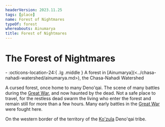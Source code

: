 ```yaml
---
headerVersion: 2023.11.25
tags: [place]
name: Forest of Nightmares
typeOf: forest
whereabouts: Ainumarya
title: Forest of Nightmares
---
```

# The Forest of Nightmares
<div class="grid cards ext-narrow-margin ext-one-column" markdown>
-    :octicons-location-24:{ .lg .middle } A forest in [Ainumarya](<../chasa-nahadi-watershed/ainumarya.md>), the Chasa-Nahadi Watershed  
</div>


A cursed forest, once home to many Deno'qai. The scene of many battles during the [Great War](<../../events/1500s/great-war.md>), and now haunted by the dead. Not a safe place to travel, for the restless dead swarm the living who enter the forest and remain still for more than a few hours. Many early battles in the [Great War](<../../events/1500s/great-war.md>) were fought here. 

On the western border of the territory of the [Ko'zula](<../../groups/deno-qai-tribes/northern-tribes/ko-zula.md>) Deno'qai tribe.

